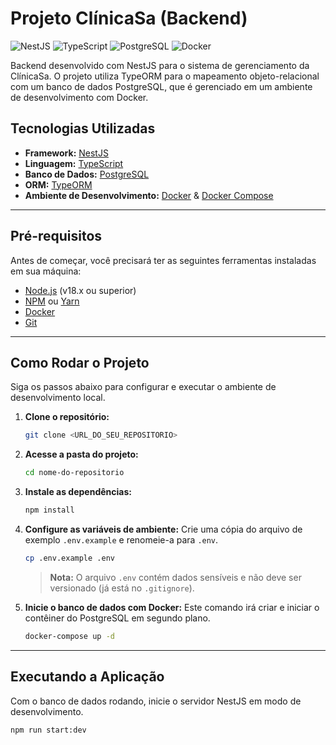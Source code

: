 # Projeto ClínicaSa (Backend)

![NestJS](https://img.shields.io/badge/NestJS-E0234E?style=for-the-badge&logo=nestjs&logoColor=white)
![TypeScript](https://img.shields.io/badge/TypeScript-3178C6?style=for-the-badge&logo=typescript&logoColor=white)
![PostgreSQL](https://img.shields.io/badge/PostgreSQL-4169E1?style=for-the-badge&logo=postgresql&logoColor=white)
![Docker](https://img.shields.io/badge/Docker-2496ED?style=for-the-badge&logo=docker&logoColor=white)

Backend desenvolvido com NestJS para o sistema de gerenciamento da ClínicaSa. O projeto utiliza TypeORM para o mapeamento objeto-relacional com um banco de dados PostgreSQL, que é gerenciado em um ambiente de desenvolvimento com Docker.

## Tecnologias Utilizadas

-   **Framework:** [NestJS](https://nestjs.com/)
-   **Linguagem:** [TypeScript](https://www.typescriptlang.org/)
-   **Banco de Dados:** [PostgreSQL](https://www.postgresql.org/)
-   **ORM:** [TypeORM](https://typeorm.io/)
-   **Ambiente de Desenvolvimento:** [Docker](https://www.docker.com/) & [Docker Compose](https://docs.docker.com/compose/)

---

## Pré-requisitos

Antes de começar, você precisará ter as seguintes ferramentas instaladas em sua máquina:
* [Node.js](https://nodejs.org/en/) (v18.x ou superior)
* [NPM](https://www.npmjs.com/) ou [Yarn](https://yarnpkg.com/)
* [Docker](https://www.docker.com/products/docker-desktop/)
* [Git](https://git-scm.com/)

---

## Como Rodar o Projeto

Siga os passos abaixo para configurar e executar o ambiente de desenvolvimento local.

1.  **Clone o repositório:**
    ```bash
    git clone <URL_DO_SEU_REPOSITORIO>
    ```

2.  **Acesse a pasta do projeto:**
    ```bash
    cd nome-do-repositorio
    ```

3.  **Instale as dependências:**
    ```bash
    npm install
    ```

4.  **Configure as variáveis de ambiente:**
    Crie uma cópia do arquivo de exemplo `.env.example` e renomeie-a para `.env`.
    ```bash
    cp .env.example .env
    ```
    > **Nota:** O arquivo `.env` contém dados sensíveis e não deve ser versionado (já está no `.gitignore`).

5.  **Inicie o banco de dados com Docker:**
    Este comando irá criar e iniciar o contêiner do PostgreSQL em segundo plano.
    ```bash
    docker-compose up -d
    ```

---

## Executando a Aplicação

Com o banco de dados rodando, inicie o servidor NestJS em modo de desenvolvimento.

```bash
npm run start:dev